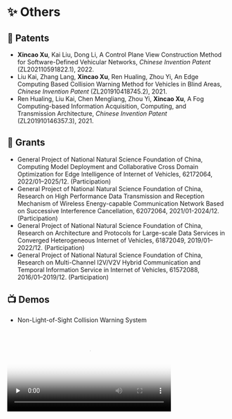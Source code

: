 # ✨ Others

## 📄 Patents

- **Xincao Xu**, Kai Liu, Dong Li, A Control Plane View Construction Method for Software-Defined Vehicular Networks, *Chinese Invention Patent* (ZL202110591822.1), 2022.
- Liu Kai, Zhang Lang, **Xincao Xu**, Ren Hualing, Zhou Yi, An Edge Computing Based Collision Warning Method for Vehicles in Blind Areas, *Chinese Invention Patent* (ZL201910418745.2), 2021.
- Ren Hualing, Liu Kai, Chen Mengliang, Zhou Yi, **Xincao Xu**, A Fog Computing-based Information Acquisition, Computing, and Transmission Architecture, *Chinese Invention Patent* (ZL201910146357.3), 2021.

## 🚧 Grants

- General Project of National Natural Science Foundation of China, Computing Model Deployment and Collaborative Cross Domain Optimization for Edge Intelligence of Internet of Vehicles, 62172064, 2022/01–2025/12. (Participation)
- General Project of National Natural Science Foundation of China, Research on High Performance Data Transmission and Reception Mechanism of Wireless Energy-capable Communication Network Based on Successive Interference Cancellation, 62072064, 2021/01-2024/12. (Participation)
- General Project of National Natural Science Foundation of China, Research on Architecture and Protocols for Large-scale Data Services in Converged Heterogeneous Internet of Vehicles, 61872049, 2019/01–2022/12. (Participation)
- General Project of National Natural Science Foundation of China, Research on Multi-Channel I2V/V2V Hybrid Communication and Temporal Information Service in Internet of Vehicles, 61572088, 2016/01–2019/12. (Participation)

## 📺 Demos

- Non-Light-of-Sight Collision Warning System
<video id="video" width="75%" controls="" preload="none" poster="https://neardws-1257861591.cos.ap-shanghai.myqcloud.com/2022/09/20220914065946collision_warning883.png">
      <source id="mp4" src="https://neardws-1257861591.cos.ap-shanghai.myqcloud.com/2022/09/20220914061800超视距碰撞预警应用场景889.mp4" type="video/mp4">
      <p>Your user agent does not support the HTML5 Video element.</p>
</video>
